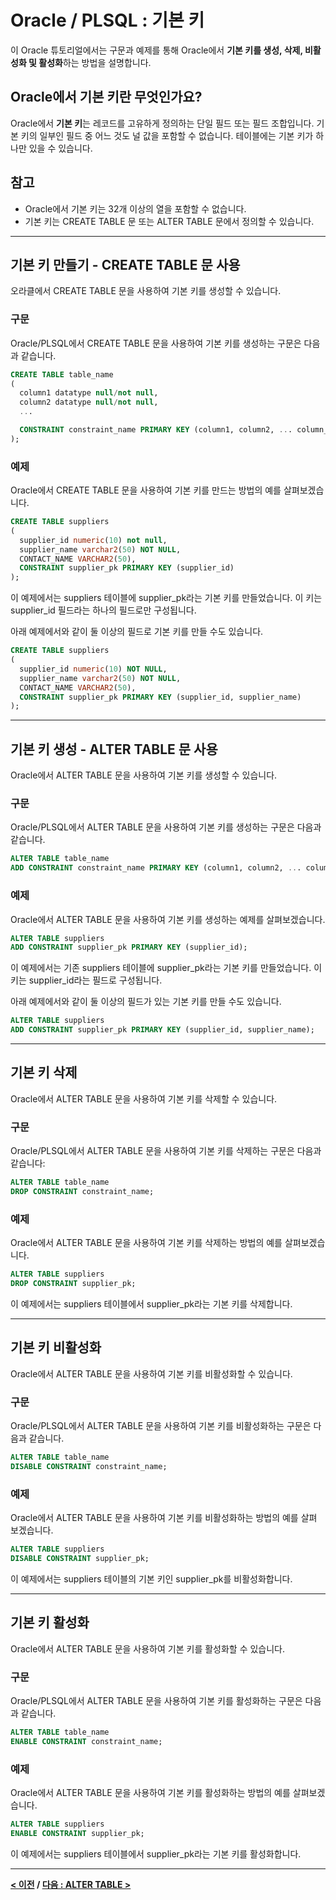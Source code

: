 # Oracle / PLSQL : 기본 키

이 Oracle 튜토리얼에서는 구문과 예제를 통해 Oracle에서 **기본 키를 생성, 삭제, 비활성화 및 활성화**하는 방법을 설명합니다.

## Oracle에서 기본 키란 무엇인가요?
Oracle에서 **기본 키**는 레코드를 고유하게 정의하는 단일 필드 또는 필드 조합입니다. 기본 키의 일부인 필드 중 어느 것도 널 값을 포함할 수 없습니다. 테이블에는 기본 키가 하나만 있을 수 있습니다.

## 참고
- Oracle에서 기본 키는 32개 이상의 열을 포함할 수 없습니다.
- 기본 키는 CREATE TABLE 문 또는 ALTER TABLE 문에서 정의할 수 있습니다.

---
## 기본 키 만들기 - CREATE TABLE 문 사용
오라클에서 CREATE TABLE 문을 사용하여 기본 키를 생성할 수 있습니다.

### 구문
Oracle/PLSQL에서 CREATE TABLE 문을 사용하여 기본 키를 생성하는 구문은 다음과 같습니다.
```sql
CREATE TABLE table_name
(
  column1 datatype null/not null,
  column2 datatype null/not null,
  ...

  CONSTRAINT constraint_name PRIMARY KEY (column1, column2, ... column_n)
);
```

### 예제
Oracle에서 CREATE TABLE 문을 사용하여 기본 키를 만드는 방법의 예를 살펴보겠습니다.
```sql
CREATE TABLE suppliers
(
  supplier_id numeric(10) not null,
  supplier_name varchar2(50) NOT NULL,
  CONTACT_NAME VARCHAR2(50),
  CONSTRAINT supplier_pk PRIMARY KEY (supplier_id)
);
```
이 예제에서는 suppliers 테이블에 supplier_pk라는 기본 키를 만들었습니다. 이 키는 supplier_id 필드라는 하나의 필드로만 구성됩니다.

아래 예제에서와 같이 둘 이상의 필드로 기본 키를 만들 수도 있습니다.
```sql
CREATE TABLE suppliers
(
  supplier_id numeric(10) NOT NULL,
  supplier_name varchar2(50) NOT NULL,
  CONTACT_NAME VARCHAR2(50),
  CONSTRAINT supplier_pk PRIMARY KEY (supplier_id, supplier_name)
);
```

---
## 기본 키 생성 - ALTER TABLE 문 사용
Oracle에서 ALTER TABLE 문을 사용하여 기본 키를 생성할 수 있습니다.

### 구문
Oracle/PLSQL에서 ALTER TABLE 문을 사용하여 기본 키를 생성하는 구문은 다음과 같습니다.
```sql
ALTER TABLE table_name
ADD CONSTRAINT constraint_name PRIMARY KEY (column1, column2, ... column_n);
```

### 예제
Oracle에서 ALTER TABLE 문을 사용하여 기본 키를 생성하는 예제를 살펴보겠습니다.
```sql
ALTER TABLE suppliers
ADD CONSTRAINT supplier_pk PRIMARY KEY (supplier_id);
```
이 예제에서는 기존 suppliers 테이블에 supplier_pk라는 기본 키를 만들었습니다. 이 키는 supplier_id라는 필드로 구성됩니다.

아래 예제에서와 같이 둘 이상의 필드가 있는 기본 키를 만들 수도 있습니다.
```sql
ALTER TABLE suppliers
ADD CONSTRAINT supplier_pk PRIMARY KEY (supplier_id, supplier_name);
```

---
## 기본 키 삭제
Oracle에서 ALTER TABLE 문을 사용하여 기본 키를 삭제할 수 있습니다.

### 구문
Oracle/PLSQL에서 ALTER TABLE 문을 사용하여 기본 키를 삭제하는 구문은 다음과 같습니다:
```sql
ALTER TABLE table_name
DROP CONSTRAINT constraint_name;
```

### 예제
Oracle에서 ALTER TABLE 문을 사용하여 기본 키를 삭제하는 방법의 예를 살펴보겠습니다.
```sql
ALTER TABLE suppliers
DROP CONSTRAINT supplier_pk;
```
이 예제에서는 suppliers 테이블에서 supplier_pk라는 기본 키를 삭제합니다.

---
## 기본 키 비활성화
Oracle에서 ALTER TABLE 문을 사용하여 기본 키를 비활성화할 수 있습니다.

### 구문
Oracle/PLSQL에서 ALTER TABLE 문을 사용하여 기본 키를 비활성화하는 구문은 다음과 같습니다.
```sql
ALTER TABLE table_name
DISABLE CONSTRAINT constraint_name;
```

### 예제
Oracle에서 ALTER TABLE 문을 사용하여 기본 키를 비활성화하는 방법의 예를 살펴 보겠습니다.
```sql
ALTER TABLE suppliers
DISABLE CONSTRAINT supplier_pk;
```
이 예제에서는 suppliers 테이블의 기본 키인 supplier_pk를 비활성화합니다.

---
## 기본 키 활성화
Oracle에서 ALTER TABLE 문을 사용하여 기본 키를 활성화할 수 있습니다.

### 구문
Oracle/PLSQL에서 ALTER TABLE 문을 사용하여 기본 키를 활성화하는 구문은 다음과 같습니다.
```sql
ALTER TABLE table_name
ENABLE CONSTRAINT constraint_name;
```

### 예제
Oracle에서 ALTER TABLE 문을 사용하여 기본 키를 활성화하는 방법의 예를 살펴보겠습니다.
```sql
ALTER TABLE suppliers
ENABLE CONSTRAINT supplier_pk;
```
이 예제에서는 suppliers 테이블에서 supplier_pk라는 기본 키를 활성화합니다.

---
**[< 이전](CREATE_TABLE_AS.md) / [다음 : ALTER TABLE >](ALTER_TABLE.md)**